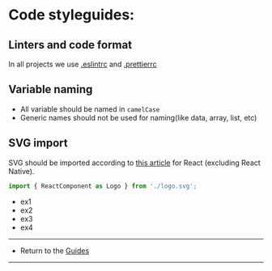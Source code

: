 # Code styleguides:

## Linters and code format

In all projects we use [.eslintrc](.eslintrc) and [.prettierrc](.prettierrc)

## Variable naming

- All variable should be named in `camelCase`
- Generic names should not be used for naming(like data, array, list, etc)

## SVG import

SVG should be imported according to [this article](https://create-react-app.dev/docs/adding-images-fonts-and-files#adding-svgs) for React (excluding React Native).

```ts
import { ReactComponent as Logo } from './logo.svg';
```

- ex1
- ex2
- ex3
- ex4

---

- Return to the [Guides](../readme.md)

---
